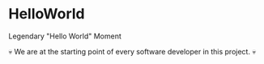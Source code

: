 # HelloWorld
Legendary "Hello World" Moment
<p>💀 We are at the starting point of every software developer in this project. 💀</p>
